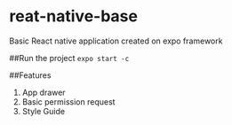 # reat-native-base
Basic React native application created on expo framework

##Run the project
`expo start -c`

##Features
1. App drawer
2. Basic permission request
3. Style Guide
